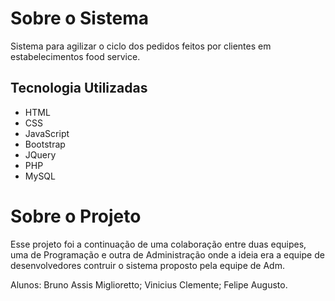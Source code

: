 # Sobre o Sistema
Sistema para agilizar o ciclo dos pedidos feitos por clientes em estabelecimentos food service.

## Tecnologia Utilizadas
- HTML
- CSS
- JavaScript
- Bootstrap
- JQuery
- PHP
- MySQL

# Sobre o Projeto

Esse projeto foi a continuação de uma colaboração entre duas equipes, uma de Programação e outra de Administração onde a ideia era a equipe de desenvolvedores contruir o sistema proposto pela equipe de Adm.

Alunos: 
Bruno Assis Miglioretto;
Vinicius Clemente;
Felipe Augusto.

